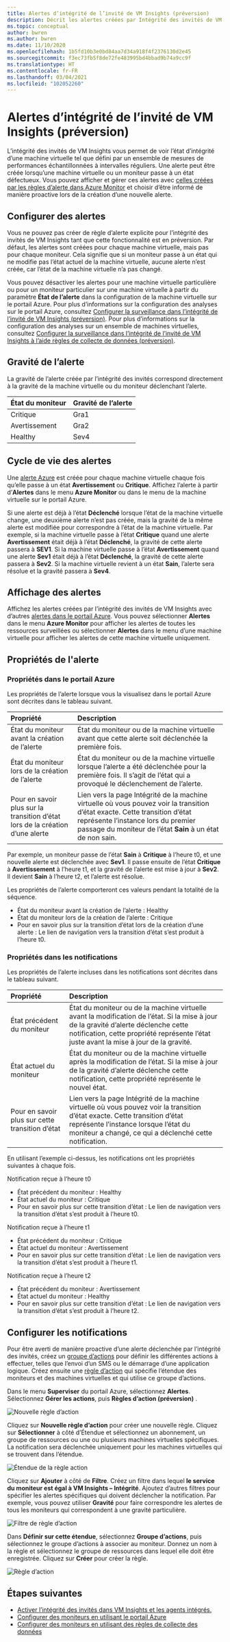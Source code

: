 ```yaml
---
title: Alertes d’intégrité de l’invité de VM Insights (préversion)
description: Décrit les alertes créées par Intégrité des invités de VM Insights, notamment la façon de les activer et de configurer les notifications.
ms.topic: conceptual
author: bwren
ms.author: bwren
ms.date: 11/10/2020
ms.openlocfilehash: 1b5fd10b3e0bd84aa7d34a918f4f2376130d2e45
ms.sourcegitcommit: f3ec73fb5f8de72fe483995bd4bbad9b74a9cc9f
ms.translationtype: HT
ms.contentlocale: fr-FR
ms.lasthandoff: 03/04/2021
ms.locfileid: "102052260"
---
```

# <a name="vm-insights-guest-health-alerts-preview"></a>Alertes d’intégrité de l’invité de VM Insights (préversion)
L’intégrité des invités de VM Insights vous permet de voir l’état d’intégrité d’une machine virtuelle tel que défini par un ensemble de mesures de performances échantillonnées à intervalles réguliers. Une alerte peut être créée lorsqu’une machine virtuelle ou un moniteur passe à un état défectueux. Vous pouvez afficher et gérer ces alertes avec [celles créées par les règles d’alerte dans Azure Monitor](../alerts/alerts-overview.md) et choisir d’être informé de manière proactive lors de la création d’une nouvelle alerte.

## <a name="configure-alerts"></a>Configurer des alertes
Vous ne pouvez pas créer de règle d’alerte explicite pour l’intégrité des invités de VM Insights tant que cette fonctionnalité est en préversion. Par défaut, les alertes sont créées pour chaque machine virtuelle, mais pas pour chaque moniteur.  Cela signifie que si un moniteur passe à un état qui ne modifie pas l’état actuel de la machine virtuelle, aucune alerte n’est créée, car l’état de la machine virtuelle n’a pas changé. 

Vous pouvez désactiver les alertes pour une machine virtuelle particulière ou pour un moniteur particulier sur une machine virtuelle à partir du paramètre **État de l’alerte** dans la configuration de la machine virtuelle sur le portail Azure. Pour plus d’informations sur la configuration des analyses sur le portail Azure, consultez [Configurer la surveillance dans l’intégrité de l’invité de VM Insights (préversion)](vminsights-health-configure.md). Pour plus d’informations sur la configuration des analyses sur un ensemble de machines virtuelles, consultez [Configurer la surveillance dans l’intégrité de l’invité de VM Insights à l’aide règles de collecte de données (préversion)](vminsights-health-configure-dcr.md).

## <a name="alert-severity"></a>Gravité de l’alerte
La gravité de l’alerte créée par l’intégrité des invités correspond directement à la gravité de la machine virtuelle ou du moniteur déclenchant l’alerte.

| État du moniteur | Gravité de l’alerte |
|:---|:---|
| Critique | Gra1 |
| Avertissement  | Gra2 |
| Healthy  | Sev4 |

## <a name="alert-lifecycle"></a>Cycle de vie des alertes
Une [alerte Azure](../alerts/alerts-overview.md) est créée pour chaque machine virtuelle chaque fois qu’elle passe à un état **Avertissement** ou **Critique**. Affichez l’alerte à partir d’**Alertes** dans le menu **Azure Monitor** ou dans le menu de la machine virtuelle sur le portail Azure.

Si une alerte est déjà à l’état **Déclenché** lorsque l’état de la machine virtuelle change, une deuxième alerte n’est pas créée, mais la gravité de la même alerte est modifiée pour correspondre à l’état de la machine virtuelle. Par exemple, si la machine virtuelle passe à l’état **Critique** quand une alerte **Avertissement** était déjà à l’état **Déclenché**, la gravité de cette alerte passera à **SEV1**. Si la machine virtuelle passe à l’état **Avertissement** quand une alerte **Sev1** était déjà à l’état **Déclenché**, la gravité de cette alerte passera à **Sev2**. Si la machine virtuelle revient à un état **Sain**, l’alerte sera résolue et la gravité passera à **Sev4**.

## <a name="viewing-alerts"></a>Affichage des alertes
Affichez les alertes créées par l’intégrité des invités de VM Insights avec d’autres [alertes dans le portail Azure](../platform/alerts-overview.md#alerts-experience). Vous pouvez sélectionner **Alertes** dans le menu **Azure Monitor** pour afficher les alertes de toutes les ressources surveillées ou sélectionner **Alertes** dans le menu d’une machine virtuelle pour afficher les alertes de cette machine virtuelle uniquement.

## <a name="alert-properties"></a>Propriétés de l'alerte

### <a name="properties-in-the-azure-portal"></a>Propriétés dans le portail Azure
Les propriétés de l’alerte lorsque vous la visualisez dans le portail Azure sont décrites dans le tableau suivant.

| Propriété | Description |
|:---|:---|
| État du moniteur avant la création de l’alerte | État du moniteur ou de la machine virtuelle avant que cette alerte soit déclenchée la première fois. |
| État du moniteur lors de la création de l’alerte | État du moniteur ou de la machine virtuelle lorsque l’alerte a été déclenchée pour la première fois. Il s’agit de l’état qui a provoqué le déclenchement de l’alerte. |
| Pour en savoir plus sur la transition d’état lors de la création d’une alerte | Lien vers la page Intégrité de la machine virtuelle où vous pouvez voir la transition d’état exacte. Cette transition d’état représente l’instance lors du premier passage du moniteur de l’état **Sain** à un état de non sain. |

Par exemple, un moniteur passe de l’état **Sain** à **Critique** à l’heure t0, et une nouvelle alerte est déclenchée avec **Sev1**. Il passe ensuite de l’état **Critique** à **Avertissement** à l’heure t1, et la gravité de l’alerte est mise à jour à **Sev2**. Il devient **Sain** à l’heure t2, et l’alerte est résolue.

Les propriétés de l’alerte comporteront ces valeurs pendant la totalité de la séquence.

- État du moniteur avant la création de l’alerte : Healthy
- État du moniteur lors de la création de l’alerte : Critique
- Pour en savoir plus sur la transition d’état lors de la création d’une alerte : Le lien de navigation vers la transition d’état s’est produit à l’heure t0.


### <a name="properties-in-notifications"></a>Propriétés dans les notifications
Les propriétés de l’alerte incluses dans les notifications sont décrites dans le tableau suivant.

| Propriété | Description |
|:---|:---|
| État précédent du moniteur | État du moniteur ou de la machine virtuelle avant la modification de l’état. Si la mise à jour de la gravité d’alerte déclenche cette notification, cette propriété représente l’état juste avant la mise à jour de la gravité. |
| État actuel du moniteur | État du moniteur ou de la machine virtuelle après la modification de l’état. Si la mise à jour de la gravité d’alerte déclenche cette notification, cette propriété représente le nouvel état. |
| Pour en savoir plus sur cette transition d’état | Lien vers la page Intégrité de la machine virtuelle où vous pouvez voir la transition d’état exacte. Cette transition d’état représente l’instance lorsque l’état du moniteur a changé, ce qui a déclenché cette notification. |

En utilisant l’exemple ci-dessus, les notifications ont les propriétés suivantes à chaque fois.

Notification reçue à l’heure t0
- État précédent du moniteur : Healthy
- État actuel du moniteur : Critique
- Pour en savoir plus sur cette transition d’état : Le lien de navigation vers la transition d’état s’est produit à l’heure t0.

Notification reçue à l’heure t1
- État précédent du moniteur : Critique
- État actuel du moniteur : Avertissement
- Pour en savoir plus sur cette transition d’état : Le lien de navigation vers la transition d’état s’est produit à l’heure t1.

Notification reçue à l’heure t2
- État précédent du moniteur : Avertissement
- État actuel du moniteur : Healthy
- Pour en savoir plus sur cette transition d’état : Le lien de navigation vers la transition d’état s’est produit à l’heure t2.

## <a name="configure-notifications"></a>Configurer les notifications
Pour être averti de manière proactive d’une alerte déclenchée par l’intégrité des invités, créez un [groupe d’actions](../alerts/action-groups.md) pour définir les différentes actions à effectuer, telles que l’envoi d’un SMS ou le démarrage d’une application logique. Créez ensuite une [règle d’action](../alerts/alerts-action-rules.md) qui spécifie l’étendue des moniteurs et des machines virtuelles et qui utilise ce groupe d’actions.

Dans le menu **Superviser** du portail Azure, sélectionnez **Alertes**.  Sélectionnez **Gérer les actions**, puis **Règles d’action (préversion)** . 

![Nouvelle règle d’action](media/vminsights-health-alerts/action-rule-new.png)

Cliquez sur **Nouvelle règle d’action** pour créer une nouvelle règle. Cliquez sur **Sélectionner** à côté d’Étendue et sélectionnez un abonnement, un groupe de ressources ou une ou plusieurs machines virtuelles spécifiques. La notification sera déclenchée uniquement pour les machines virtuelles qui se trouvent dans l’étendue.

![Étendue de la règle action](media/vminsights-health-alerts/action-rule-scope.png)

Cliquez sur **Ajouter** à côté de **Filtre**. Créez un filtre dans lequel **le service du moniteur est égal à VM Insights – Intégrité**. Ajoutez d’autres filtres pour spécifier les alertes spécifiques qui doivent déclencher la notification. Par exemple, vous pouvez utiliser **Gravité** pour faire correspondre les alertes de tous les moniteurs qui correspondent à une gravité particulière.

![Filtre de règle d’action](media/vminsights-health-alerts/action-rule-filter.png)

Dans **Définir sur cette étendue**, sélectionnez **Groupe d’actions**, puis sélectionnez le groupe d’actions à associer au moniteur. Donnez un nom à la règle et sélectionnez le groupe de ressources dans lequel elle doit être enregistrée. Cliquez sur **Créer** pour créer la règle.

![Règle d’action](media/vminsights-health-alerts/action-rule.png)


## <a name="next-steps"></a>Étapes suivantes

- [Activer l’intégrité des invités dans VM Insights et les agents intégrés.](vminsights-health-enable.md)
- [Configurer des moniteurs en utilisant le portail Azure](vminsights-health-configure.md)
- [Configurer des moniteurs en utilisant des règles de collecte des données](vminsights-health-configure-dcr.md)
